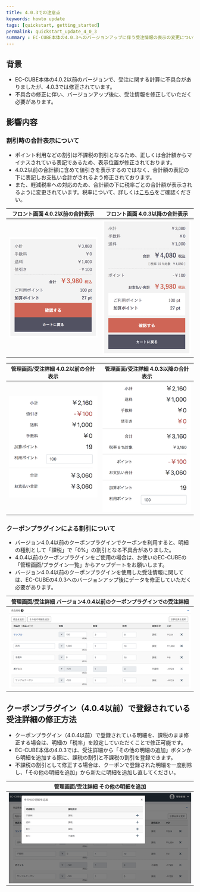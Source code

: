 ```yaml
---
title: 4.0.3での注意点
keywords: howto update 
tags: [quickstart, getting_started]
permalink: quickstart_update_4_0_3
summary : EC-CUBE本体の4.0.3へのバージョンアップに伴う受注情報の表示の変更について記載します。
---
```



## 背景
- EC-CUBE本体の4.0.2以前のバージョンで、受注に関する計算に不具合がありましたが、4.0.3では修正されています。
- 不具合の修正に伴い、バージョンアップ後に、受注情報を修正していただく必要があります。

## 影響内容

### 割引時の合計表示について

- ポイント利用などの割引は不課税の割引となるため、正しくは合計額からマイナスされている表記であるため、表示位置が修正されております。
- 4.0.2以前の合計額に含めて値引きを表示するのではなく、合計額の表記の下に表記しお支払い合計がされるよう修正されております。
- また、軽減税率への対応のため、合計額の下に税率ごとの合計額が表示されるように変更されています。税率について、詳しくは[こちら](/spec_tax)をご確認ください。

|フロント画面 4.0.2以前の合計表示|フロント画面 4.0.3以降の合計表示|
|---|---|
|![4.0.2以前の合計表示](./images/price_notation_4_0_2.png)|![4.0.3以降の合計表示](./images/price_notation_4_0_3.png)|

|管理画面/受注詳細 4.0.2以前の合計表示|管理画面/受注詳細 4.0.3以降の合計表示|
|---|---|
|![管理画面/受注詳細 4.0.2以前の合計表示](./images/admin_price_notation_4_0_2.png)|![管理画面/受注詳細 4.0.3以降の合計表示](./images/admin_price_notation_4_0_3.png)|

### クーポンプラグインによる割引について

- バージョン4.0.4以前のクーポンプラグインでクーポンを利用すると、明細の種別として「課税」で「0%」の割引となる不具合がありました。
- 4.0.4以前のクーポンプラグインをご使用の場合は、お使いのEC-CUBEの「管理画面/プラグイン一覧」からアップデートをお願いします。
- バージョン4.0.4以前のクーポンプラグインを使用した受注情報に関しては、EC-CUBEの4.0.3へのバージョンアップ後にデータを修正していただく必要があります。

|管理画面/受注詳細 バージョン4.0.4以前のクーポンプラグインでの受注詳細|
|---|
|![管理画面/受注詳細 4.0.4以前のクーポンプラグインでの受注詳細](./images/coupon_order_detail.png)|



## クーポンプラグイン（4.0.4以前）で登録されている受注詳細の修正方法

- クーポンプラグイン（4.0.4以前）で登録されている明細を、課税のまま修正する場合は、明細の「税率」を設定していただくことで修正可能です。
- EC-CUBE本体の4.0.3では、受注詳細から「その他の明細の追加」ボタンから明細を追加する際に、課税の割引と不課税の割引を登録できます。
- 不課税の割引として修正する場合は、クーポンで登録された明細を一度削除し、「その他の明細を追加」から新たに明細を追加し直してください。

|管理画面/受注詳細 その他の明細を追加|
|---|
|![管理画面/受注詳細 受注明細の追加](./images/coupon_order_detail_item.png)|
